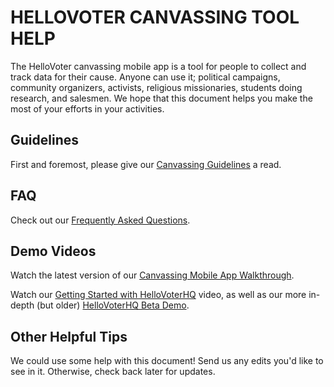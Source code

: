 # HELLOVOTER CANVASSING TOOL HELP

The HelloVoter canvassing mobile app is a tool for people to collect and track data for their cause. Anyone can use it; political campaigns, community organizers, activists, religious missionaries, students doing research, and salesmen. We hope that this document helps you make the most of your efforts in your activities.

## Guidelines

First and foremost, please give our [Canvassing Guidelines](Canvassing-Guidelines.md) a read.

## FAQ

Check out our [Frequently Asked Questions](Canvassing-FAQ.md).

## Demo Videos

Watch the latest version of our [Canvassing Mobile App Walkthrough](https://www.youtube.com/watch?v=seMrSoTrCJ0).

Watch our [Getting Started with HelloVoterHQ](https://www.youtube.com/watch?v=ZWLllN5SvhI) video, as well as our more in-depth (but older) [HelloVoterHQ Beta Demo](https://www.youtube.com/watch?v=ah3HnFT197s).

## Other Helpful Tips

We could use some help with this document! Send us any edits you'd like to see in it. Otherwise, check back later for updates.
